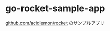 go-rocket-sample-app
====================

[github.com/acidlemon/rocket](https://github.com/acidlemon/rocket) のサンプルアプリ
